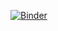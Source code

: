 [![Binder](https://mybinder.org/badge_logo.svg)](https://mybinder.org/v2/gh/colinkkseng/STD0320A-DAT249x-compas-analysis.git/master)

